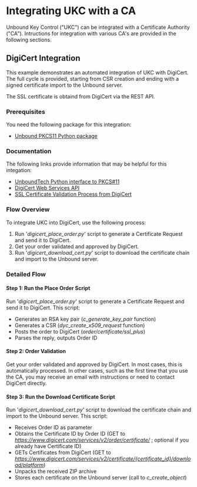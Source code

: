 # Integrating UKC with a CA
Unbound Key Control ("UKC") can be integrated with a Certificate Authority ("CA"). Intructions for integration with various CA's are provided in the following sections.

## DigiCert Integration

This example demonstrates an automated integration of UKC with DigiCert. The full cycle is provided, starting from CSR creation and ending with a signed certificate import to the Unbound server. 

The SSL certificate is obtaind from DigiCert via the REST API.


### Prerequisites
You need the following package for this integration:
- [Unbound PKCS11 Python package](https://github.com/unbound-tech/unbound-pypkcs11 "Unbound PKCS#11 Python package")

### Documentation
The following links provide information that may be helpful for this integation:
- [UnboundTech Python interface to PKCS#11](http://unbound-pypkcs11.readthedocs.io/en/latest/ "UnboundTech Python interface to PKCS#11")
- [DigiCert Web Services API](https://www.digicert.com/services/v2/documentation "DigiCert Services API")
- [SSL Certificate Validation Process from DigiCert ](https://www.digicert.com/ssl-validation-process.htm "SSL Certificate Validation Process from DigiCert ")

### Flow Overview
To integrate UKC into DigiCert, use the following process:
1. Run '*digicert_place_order.py*' script to generate a Certificate Request and send it to DigiCert.
2. Get your order validated and approved by DigiCert.
3. Run '*digicert_download_cert.py*' script to download the certificate chain and import to the Unbound server.

### Detailed Flow 

#### Step 1: Run the Place Order Script
Run '*digicert_place_order.py*' script to generate a Certificate Request and send it to DigiCert. This script:
- Generates an RSA key pair (*c_generate_key_pair* function)
- Generates a CSR (*dyc_create_x509_request* function)
- Posts the order to DigiCert (*order/certificate/ssl_plus*)
- Parses the reply, outputs Order ID 

#### Step 2: Order Validation
Get your order validated and approved by DigiCert. In most cases, this is automatically processed. In other cases, such as the first time that you use the CA, you may receive an email with instructions or need to contact DigiCert directly.

#### Step 3: Run the Download Certificate Script
Run '*digicert_download_cert.py*' script to download the certificate chain and import to the Unbound server. This script:
- Receives Order ID as parameter
- Obtains the Certificate ID by Order ID (GET to *https://www.digicert.com/services/v2/order/certificate/* ; optional if you already have Certificate ID)
- GETs Certificates from DigiCert (GET to *https://www.digicert.com/services/v2/certificate/{certificate_id}/download/platform*)
- Unpacks the received ZIP archive
- Stores each certificate on the Unbound server (call to *c_create_object*)
